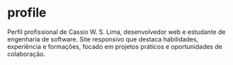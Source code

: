 # profile
Perfil profissional de Cassio W. S. Lima, desenvolvedor web e estudante de engenharia de software. Site responsivo que destaca habilidades, experiência e formações, focado em projetos práticos e oportunidades de colaboração.
